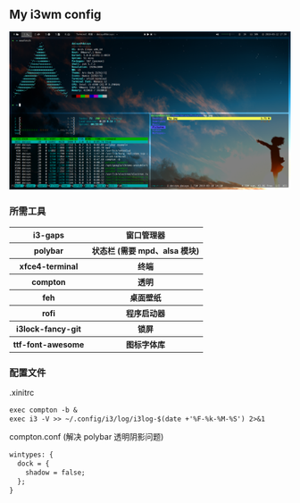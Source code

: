 ## My i3wm config

![preview](preview.png)

### 所需工具
<table>
  <tr>
    <th>i3-gaps</th>
    <th>窗口管理器</th>
  </tr>
  <tr>
    <th>polybar</th>
    <th>状态栏 (需要 mpd、alsa 模块)</th>
  </tr>
  <tr>
    <th>xfce4-terminal</th>
    <th>终端</th>
  </tr>
  <tr>
    <th>compton</th>
    <th>透明</th>
  </tr>
  <tr>
    <th>feh</th>
    <th>桌面壁纸</th>
  </tr>
  <tr>
    <th>rofi</th>
    <th>程序启动器</th>
  </tr>
  <tr>
    <th>i3lock-fancy-git</th>
    <th>锁屏</th>
  </tr>
  <tr>
    <th>ttf-font-awesome</th>
    <th>图标字体库</th>
  </tr>
</table>

### 配置文件
.xinitrc
```
exec compton -b &
exec i3 -V >> ~/.config/i3/log/i3log-$(date +'%F-%k-%M-%S') 2>&1
```

compton.conf (解决 polybar 透明阴影问题)
```
wintypes: {
  dock = {
    shadow = false;
  };
}
```
